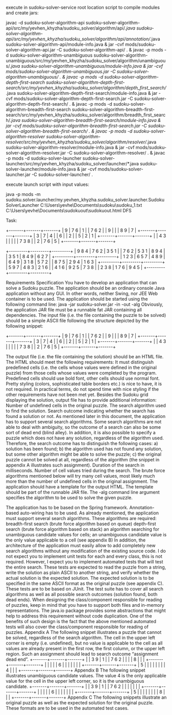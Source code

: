 execute in sudoku-solver-service root location script to compile modules and create jars: 

javac -d sudoku-solver-algorithm-api sudoku-solver-algorithm-api/src/my/yevhen_khyzha/sudoku_solver/algorithm/api/*.java sudoku-solver-algorithm-api/src/my/yevhen_khyzha/sudoku_solver/algorithm/api/annotation/*.java sudoku-solver-algorithm-api/module-info.java & jar -cvf mods/sudoku-solver-algorithm-api.jar -C sudoku-solver-algorithm-api/ . & javac -p mods -d sudoku-solver-algorithm-unambiguous sudoku-solver-algorithm-unambiguous/src/my/yevhen_khyzha/sudoku_solver/algorithm/unambiguous/*.java sudoku-solver-algorithm-unambiguous/module-info.java & jar -cvf mods/sudoku-solver-algorithm-unambiguous.jar -C sudoku-solver-algorithm-unambiguous/ . & javac -p mods -d sudoku-solver-algorithm-depth-first-search sudoku-solver-algorithm-depth-first-search/src/my/yevhen_khyzha/sudoku_solver/algorithm/depth_first_search/*.java sudoku-solver-algorithm-depth-first-search/module-info.java & jar -cvf mods/sudoku-solver-algorithm-depth-first-search.jar -C sudoku-solver-algorithm-depth-first-search/ . & javac -p mods -d sudoku-solver-algorithm-breadth-first-search sudoku-solver-algorithm-breadth-first-search/src/my/yevhen_khyzha/sudoku_solver/algorithm/breadth_first_search/*.java sudoku-solver-algorithm-breadth-first-search/module-info.java & jar -cvf mods/sudoku-solver-algorithm-breadth-first-search.jar -C sudoku-solver-algorithm-breadth-first-search/ . & javac -p mods -d sudoku-solver-algorithm-resolver sudoku-solver-algorithm-resolver/src/my/yevhen_khyzha/sudoku_solver/algorithm/resolver/*.java sudoku-solver-algorithm-resolver/module-info.java & jar -cvf mods/sudoku-solver-algorithm-resolver.jar -C sudoku-solver-algorithm-resolver/ . & javac -p mods -d sudoku-solver-launcher sudoku-solver-launcher/src/my/yevhen_khyzha/sudoku_solver/launcher/*.java sudoku-solver-launcher/module-info.java & jar -cvf mods/sudoku-solver-launcher.jar -C sudoku-solver-launcher/ .

execute launch script with input values:

java -p mods -m sudoku.solver.launcher/my.yevhen_khyzha.sudoku_solver.launcher.SudokuSolverLauncher C:\\Users\\yevhe\\Documents\\sudoku\\sudoku_1.txt C:\\Users\\yevhe\\Documents\\sudokuout\\sudokuout.html DFS

Task:

+-------+-------+-------+
| 9     | 7 6   |     1 |
| 7 6 2 |       |   9   |
|       | 8   9 |     7 |
+-------+-------+-------+
|     3 |     7 | 4     |
| 6     |       |     2 |
|     5 | 2     | 1     |
+-------+-------+-------+
|       | 4   3 |       |
|       |       | 7 3 8 |
| 2     |   7 6 |     5 |
+-------+-------+-------+

+---------+---------+---------+
| 9  8  4 | 7  6  2 | 3  5  1 |
| 7  6  2 | 5  3  1 | 8  9  4 |
| 3  5  1 | 8  4  9 | 6  2  7 |
+---------+---------+---------+
| 1  2  3 | 6  5  7 | 4  8  9 |
| 6  4  9 | 3  1  8 | 5  7  2 |
| 8  7  5 | 2  9  4 | 1  6  3 |
+---------+---------+---------+
| 5  9  7 | 4  8  3 | 2  1  6 |
| 4  1  6 | 9  2  5 | 7  3  8 |
| 2  3  8 | 1  7  6 | 9  4  5 |
+---------+---------+---------+

Requirements Specification
You have to develop an application that can solve a Sudoku puzzle. The application should be an ordinary console Java application without any GUI. In other words, neither Swing, nor JEE Web container is to be used. The application should be started using the following command line:
java -jar sudoku-solver.jar -in <puzzle-file> -out <solution-file> -alg <ALGORITHM>
Obviously, the application JAR file must be a runnable fat JAR containing all dependencies. The input file (i.e. the file containing the puzzle to be solved) should be a simple ASCII file following the structure depicted by the following snippet:

+-------+-------+-------+
| 9     | 7 6   |     1 |
| 7 6 2 |       |   9   |
|       | 8   9 |     7 |
+-------+-------+-------+
|     3 |     7 | 4     |
| 6     |       |     2 |
|     5 | 2     | 1     |
+-------+-------+-------+
|       | 4   3 |       |
|       |       | 7 3 8 |
| 2     |   7 6 |     5 |
+-------+-------+-------+

The output file (i.e. the file containing the solution) should be an HTML file. The HTML should meet the following requirements:
It must distinguish predefined cells (i.e. the cells whose values were defined in the original puzzle) from those cells whose values were completed by the program. Predefined cells should use bold font, other cells should use normal font.
Pretty styling (colors, sophisticated table borders etc.) is nice to have, it is not required. In practical terms, do not spend time with nice styling if the other requirements have not been met yet.
Besides the Sudoku grid displaying the solution, output file has to provide additional information:
Number of undefined cells in the original puzzle.
The search algorithm used to find the solution.
Search outcome indicating whether the search has found a solution or not. As mentioned later in this document, the application has to support several search algorithms. Some search algorithms are not able to deal with ambiguity, so the outcome of a search can also be some sort of dead end (blind alley). In addition, it is also possible to specify a puzzle which does not have any solution, regardless of the algorithm used. Therefore, the search outcome has to distinguish the following cases: a) solution has been found; b) the algorithm used has not found any solution, but some other algorithm might be able to solve the puzzle; c) the original puzzle cannot be solved at all, regardless of the algorithm (the snippet in appendix A illustrates such assignment).
Duration of the search in milliseconds.
Number of cell values tried during the search. The brute force algorithms mentioned below will try many cell values, most likely much more than the number of undefined cells in the original assignment.
The application should have a template for the output HTML. The template should be part of the runnable JAR file.
The -alg command line argument specifies the algorithm to be used to solve the given puzzle.

The application has to be based on the Spring framework. Annotation-based auto-wiring has to be used. As already mentioned, the application must support several search algorithms. These algorithms are required:
breadth-first search (brute force algorithm based on queue)
depth-first search (brute force algorithm based on stack)
an algorithm searching for unambiguous candidate values for cells; an unambiguous candidate value is the only value applicable to a cell (see appendix B)
In addition, the architecture of the application must easily allow to add completely new search algorithms without any modification of the existing source code.
I do not expect you to implement unit tests for each and every class, this is not required. However, I expect you to implement automated tests that will test the entire search. These tests are expected to read the puzzle from a string, write the solution as plain ASCII to another string, and verify whether the actual solution is the expected solution. The expected solution is to be specified in the same ASCII format as the original puzzle (see appendix C). These tests are to be based on JUnit. The test suite has to cover all search algorithms as well as all possible search outcomes (solution found, both dead ends).
When designing the class/component responsible for reading of puzzles, keep in mind that you have to support both files and in-memory representations. The java.io package provides some abstractions that might help to address this requirement without code duplication. One of the benefits of such design is the fact that the above mentioned automated tests will also cover the class/component responsible for reading of puzzles.
Appendix A
The following snippet illustrates a puzzle that cannot be solved, regardless of the search algorithm. The cell in the upper left corner is empty (i.e. undefined), but no value is applicable to the cell as all values are already present in the first row, the first column, or the upper left region. Such an assignment should lead to search outcome “assignment dead end”.
+-------+-------+-------+
|       | 3 9   |     1 |
| 7 6 2 |       |       |
|   8   |       |       |
+-------+-------+-------+
|       |       |       |
| 6     |       |       |
|       |       |       |
+-------+-------+-------+
| 5     |       |       |
|       |       |       |
| 4     |       |       |
+-------+-------+-------+
Appendix B
The following snippet illustrates unambiguous candidate values. The value 4 is the only applicable value for the cell in the upper left corner, so it is the unambiguous candidate.
+-------+-------+-------+
|       | 3 9   |     1 |
| 7 6 2 |       |       |
|       |       |       |
+-------+-------+-------+
|       |       |       |
| 6     |       |       |
|       |       |       |
+-------+-------+-------+
| 5     |       |       |
|       |       |       |
| 8     |       |       |
+-------+-------+-------+
Appendix C
The following snippets illustrate an original puzzle as well as the expected solution for the original puzzle. These formats are to be used in the automated test cases.
